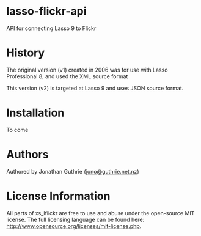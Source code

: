 lasso-flickr-api
================

API for connecting Lasso 9 to Flickr

History
================

The original version (v1) created in 2006 was for use with Lasso Professional 8, and used the XML source format

This version (v2) is targeted at Lasso 9 and uses JSON source format.

Installation
================
To come

Authors
================
Authored by Jonathan Guthrie (jono@guthrie.net.nz)

License Information
================
All parts of xs_lflickr are free to use and abuse under the open-source MIT license. The full licensing language can be found here: http://www.opensource.org/licenses/mit-license.php.